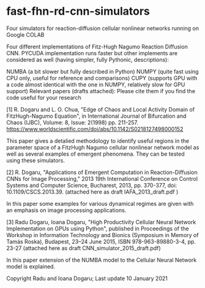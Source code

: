 # fast-fhn-rd-cnn-simulators
Four simulators for reaction-diffusion cellular nonlinear networks running on Google COLAB 

Four different implementations of Fitz-Hugh Nagumo Reaction Diffusion CNN. 
PYCUDA implementation runs faster but other implements are considered as well (having simpler, fully Pythonic, descriptions):

NUMBA (a bit slower but fully described in Python)
NUMPY (quite fast using CPU only, useful for reference and comparisons)
CUPY (supports GPU with a code almost identical with the one in NUMPY, relatively slow for GPU support)
Relevant papers (drafts attached): Please cite them if you find the code useful for your research

[1] R. Dogaru and L. O. Chua, "Edge of Chaos and Local Activity Domain of FitzHugh-Nagumo Equation", in International Journal of
Bifurcation and Chaos (IJBC), Volume: 8, Issue: 2(1998) pp. 211-257. https://www.worldscientific.com/doi/abs/10.1142/S0218127498000152

This paper gives a detalied methodology to identify useful regions in the parameter space of a FitzHugh Nagumo cellular nonlinear network model as well as several examples of emergent phenomena. They can be tested using these simulators. 

[2] R. Dogaru, "Applications of Emergent Computation in Reaction-Diffusion CNNs for Image Processing," 2013 19th International Conference on Control Systems and Computer Science, Bucharest, 2013, pp. 370-377, doi: 10.1109/CSCS.2013.39. (attached here as draft IAFA_2013_draft.pdf )

In this paper some examples for various dynamical regimes are given with an emphasis on image processing applications.

[3] Radu Dogaru, Ioana Dogaru, "High Productivity Cellular Neural Network Implementation on GPUs using Python",
published in Proceedings of the Workshop in Information Technology and Bionics (Symposium in Memory of Tamás Roska), Budapest, 23–24 June 2015, ISBN 978-963-89880-3-4, pp. 23-27 (attached here as draft CNN_simulator_2015_draft.pdf)

In this paper extension of the NUMBA model to the Cellular Neural Network model is explained. 

Copyright Radu and Ioana Dogaru; Last update 10 January 2021
